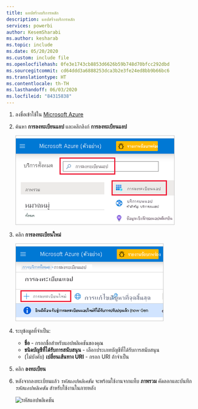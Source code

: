 ```yaml
---
title: แอปสร้างบริการหลัก
description: แอปสร้างบริการหลัก
services: powerbi
author: KesemSharabi
ms.author: kesharab
ms.topic: include
ms.date: 05/20/2020
ms.custom: include file
ms.openlocfilehash: 0fe3e1743cb8853d6626b59b748d70bfcc292dbd
ms.sourcegitcommit: cd64ddd3a6888253dca3b2e3fe24ed8bb9b66bc6
ms.translationtype: HT
ms.contentlocale: th-TH
ms.lasthandoff: 06/03/2020
ms.locfileid: "84315838"
---
```

1. ลงชื่อเข้าใช้ใน [Microsoft Azure](https://ms.portal.azure.com/#allservices)

2. ค้นหา **การลงทะเบียนแอป** และคลิกลิงก์ **การลงทะเบียนแอป**

    ![ลงทะเบียนแอป azure](media/embedded-service-principal/azure-app-registration.png)

3. คลิก **การลงทะเบียนใหม่**

    ![การลงทะเบียนใหม่](media/embedded-service-principal/new-registration.png)

4. ระบุข้อมูลที่จำเป็น:
    * **ชื่อ** - กรอกชื่อสำหรับแอปพลิเคชันของคุณ
    * **ชนิดบัญชีที่ได้รับการสนับสนุน** - เลือกประเภทบัญชีที่ได้รับการสนับสนุน
    * (ไม่บังคับ) **เปลี่ยนเส้นทาง URI** - กรอก URI ถ้าจำเป็น

5. คลิก **ลงทะเบียน**

6. หลังจากลงทะเบียนแล้ว *รหัสแอปพลิเคชัน* จะพร้อมใช้งานจากแท็บ **ภาพรวม** คัดลอกและบันทึก *รหัสแอปพลิเคชัน* สำหรับใช้งานในภายหลัง

    ![รหัสแอปพลิเคชัน](media/embedded-service-principal/application-id.png)